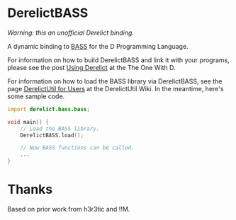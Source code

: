 DerelictBASS
============

*Warning: this an unofficial Derelict binding.*

A dynamic binding to [BASS](http://www.un4seen.com/) for the D Programming Language.

For information on how to build DerelictBASS and link it with your programs, please see the post [Using Derelict](http://dblog.aldacron.net/derelict-help/using-derelict/) at the The One With D.

For information on how to load the BASS library via DerelictBASS, see the page [DerelictUtil for Users](https://github.com/DerelictOrg/DerelictUtil/wiki/DerelictUtil-for-Users) at the DerelictUtil Wiki. In the meantime, here's some sample code.

```D
import derelict.bass.bass;

void main() {
    // Load the BASS library.
    DerelictBASS.load();

    // Now BASS functions can be called.
    ...
}
```

Thanks
======
Based on prior work from h3r3tic and !!M.

